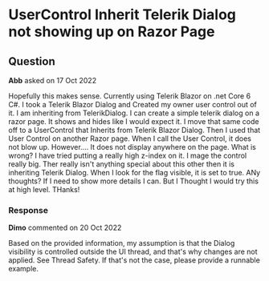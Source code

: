# UserControl Inherit Telerik Dialog not showing up on Razor Page

## Question

**Abb** asked on 17 Oct 2022

Hopefully this makes sense. Currently using Telerik Blazor on .net Core 6 C#. I took a Telerik Blazor Dialog and Created my owner user control out of it. I am inheriting from TelerikDialog. I can create a simple telerik dialog on a razor page. It shows and hides like I would expect it. I move that same code off to a UserControl that Inherits from Telerik Blazor Dialog. Then I used that User Control on another Razor page. When I call the User Control, it does not blow up. However.... It does not display anywhere on the page. What is wrong? I have tried putting a really high z-index on it. I mage the control really big. Ther really isn't anything special about this other then it is inheriting Telerik Dialog. When I look for the flag visible, it is set to true. ANy thoughts? If I need to show more details I can. But I Thought I would try this at high level. THanks!

### Response

**Dimo** commented on 20 Oct 2022

Based on the provided information, my assumption is that the Dialog visibility is controlled outside the UI thread, and that's why changes are not applied. See Thread Safety. If that's not the case, please provide a runnable example.
